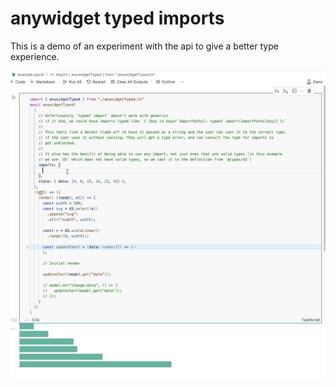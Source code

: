 # anywidget typed imports

This is a demo of an experiment with the api to give a better type experience.

![Video demo showing intellisense working with imports sent through via anywidget](<Screen Recording 2023-10-02 at 9.26.44 pm.gif>)
